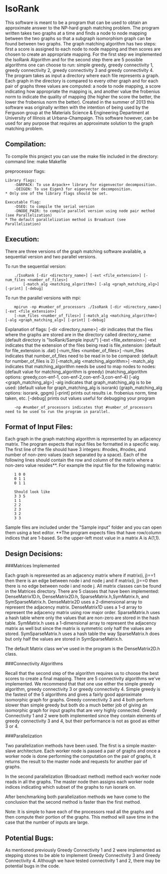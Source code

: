 IsoRank
=======

This software is meant to be a program that can be used to obtain an approximate answer to the NP-hard graph matching problem. 
The program written takes two graphs at a time and finds a node to node mapping between the two graphs so that a subgraph
isomorphism graph can be found between two graphs. The graph matching algorithm has two steps: first a score is assigned to
each node to node mapping and then scores are chosen to create an appropriate mapping. For the first step we implemented
the IsoRank Algorithm and for the second step there are 5 possible algorithms one can choose to run: simple greedy,
greedy connectivity 1, greedy connectivity 2, greedy connectivity 3 and greedy connectivity 4. The program takes as input
a directory where each file represents a graph. Each graph in the directory is compared to every other graph and for each pair of
graphs three values are computed: a node to node mapping, a score indicating how appropriate the mapping is, and another value the
frobenius norm to indicate the quality of mapping (the higher the score the better, the lower the frobenius norm the better).
Created in the summer of 2013 this software was originally written with the intention of being used by the Ferguson group at the
Materials Science & Engineering Department at University of Illinois at Urbana-Champaign. This software however, can be used for any purpose that requires an approximate solution to the graph matching problem.     


Compilation:
------------

To compile this project you can use the make file included in the directory:
	command line: 
		make Makefile

preprocessor flags: 

	Library flags:
		-DARPACK: To use Arpack++ library for eigenvector decomposition.
		-DEIGEN: To use Eigen3 for eigenvector decomposition.
	* Only one of the library flags should be set.

	Executable flag:
		-DSEQ: to compile the serial version
		-DNODE_PAIR: to compile parallel version using node pair method (see Parallelization)
	* The default parallelization method is Broadcast (see Parallelization)



Execution:
----------

There are three versions of the graph matching software available, a sequential version and two parallel versions. 

To run the sequential version: 

		./IsoRank [-dir <directory_name>] [-ext <file_extension>] [-num_files <number_of_files>] 
			[-match_alg <matching_algorithm>] [-alg <graph_matching_alg>] [-print] [-debug]

To run the parallel versions with mpi:

		mpirun -np #number_of_processors ./IsoRank [-dir <directory_name>] [-ext <file_extension>] 
		[-num_files <number_of_files>] [-match_alg <matching_algorithm>] [-alg <graph_matching_alg>] [-print] [-debug]

Explanation of flags:
		[-dir <directory_name>] -dir indicates that the files where the graphs are stored are in the directory called directory_name:
			(default directory is "IsoRank/Sample input/")
		[-ext <file_extension>] -ext indicates that the extension of the files being read is file_extension:
			(default for file_extension is .dat)
		[-num_files <number_of_files>] -num_files indicates that number_of_files need to be read in to be compared:
			(default for number_of_files is 2)
		[-match_alg <matching_algorithm>] -match_alg indicates that matching_algorithm needs be used to map nodes to nodes:
			(default value for matching_algorithm is greedy)
			(matching_algorithm options: greedy,con-enf-1, con-enf-2,con-enf-3,con-enf-4)
		[-alg <graph_matching_alg>] -alg indicates that graph_matching_alg is to be used:
			(default value for graph_matching_alg is isorank)
			(graph_matching_alg options: isorank, gpgm)
		[-print] prints out results i.e. frobenius norm, time taken,  etc.
		[-debug] prints out values useful for debugging your program

		-np #number_of_processors indicates that #number_of_processors need to be used to run the program in parallel.


Format of Input Files:
----------------------

Each graph in the graph matching algorithm is represented by an adjacency matrix. The program expects that input files be formatted in a specific way. The first
line of the file should have 3 integers: #nodes, #nodes, and number of non-zero values (each separated by a space). Each of the following lines should contain
the row and column of the matrix where a non-zero value resides**. For example the input file for the following matrix:

		1 0 0
		0 1 1
		0 1 1 

		Should look like
		3 3 5
		1 1
		2 2
		2 3
		3 2
		3 3

Sample files are included under the "Sample input" folder and you can open them using a text editor.
**The program expects files that have row/column indices that are 1-based. So the upper-left most value in a matrix A is A(1,1).  


Design Decisions: 
-----------------


###Matrices Implemented 

Each graph is represented as an adjacency matrix where if matrix(i, j)==1 then there is an edge between node i and node j and if 
matrix(i, j)==0 then there is no edge between node i and node j. All matrix classes can be found in the Matrices directory. There 
are 5 classes that have been implemented: DenseMatrix1D.h, DenseMatrix2D.h, SparseMatrix.h,SymMatrix.h, and SymSparseMatrix.h. DenseMatrix2D
uses a 2-dimensional array to represent the adjacency matrix. DenseMatrix1D uses a 1-d array to represent the adjacency matrix using 
row major order. SparseMatrix.h uses a hash table where only the values that are non-zero are stored in the hash table. SymMatrix.h uses
a 1-dimensional array to represent the adjacency matrix as well but since the matrix is symmetric only half the values are stored. 
SymSparseMatrix.h uses a hash table the way SparseMatrix.h does but only half the values are stored in SymSparseMatrix.h. 

The default Matrix class we've used in the program is the DenseMatrix2D.h class.


###Connectivity Algorithms

Recall that the second step of the algorithm requires us to choose the best scores to create a final mapping. There are 5 connectivity
algorithms we've implemented. We recommend that that one use either the simple greedy algorithm, greedy connectivity 3 or greedy connectivity 4. 
Simple greedy is the fastest of the 5 algorithms and gives a fairly good approximate isomorphic graph for graphs. Greedy connectivity 3 and 4
both perform slower than simple greedy but both do a much better job of giving an isomorphic graph for input graphs that are very highly
connected. Greedy Connectivity 1 and 2 were both implemented since they contain elements of greedy connectivity 3 and 4, but their performance is
not as good as either 3 or 4. 


###Parallelization

Two parallelization methods have been used. The first is a simple master-slave architecture. Each worker node is passed a pair of graphs and once a worker node
is done performing the computation on the pair of graphs, it returns the result to the master node and requests for another pair of graphs. 

In the second parallelization (Broadcast method) method each worker node reads in all the graphs. The master node then assigns each worker node indices indicating which subset 
of the graphs to run isorank on.

After benchmarking both parallelization methods we have come to the conclusion that the second method is faster than the first method.  

Note: It is simple to have each of the processors read all the graphs and then compute their portion of the graphs. This method will save time in the case that the number of inputs are large.




Potential Bugs:
---------------

As mentioned previously Greedy Connectivity 1 and 2 were implemented as stepping stones to be able to implement Greedy Connectivity 3 and Greedy Connectivity 4. Although we have tested connectivity 1 and 2, there may be potential bugs in the code.


